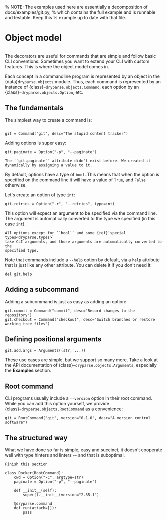 %  NOTE: The examples used here are essentially a decomposition of docs/examples/git.py,
%  which contains the full example and is runnable and testable. Keep this
%  example up to date with that file.

# Object model

```{toctree}
```

The decorators are useful for commands that are simple and follow basic CLI
conventions. Sometimes you want to extend your CLI with custom features. This is
where the object model comes in.

Each concept in a commandline program is represented by an object in the
{data}`dryparse.objects` module. Thus, each command is represented by an
instance of {class}`~dryparse.objects.Command`, each option by an
{class}`~dryparse.objects.Option`, etc.

## The fundamentals

The simplest way to create a command is:

```{autolink-preface} from dryparse.objects import *; from dryparse.help import *
```

```
git = Command("git", desc="The stupid content tracker")
```

Adding options is super easy:

```
git.paginate = Option("-p", "--paginate")
```

```{note}
The ``git.paginate`` attribute didn't exist before. We created it dynamically by assigning a value to it.
```

By default, options have a type of ``bool``. This means that when the option is
specified on the command line it will have a value of ``True``, and ``False``
otherwise.

Let's create an option of type ``int``:

```
git.retries = Option("-r", "--retries", type=int)
```

This option will expect an argument to be specified via the command line. The
argument is automatically converted to the type we specified (in this case
``int``).

```{note}
All options except for ``bool`` and some {ref}`special types<dryparse.types>`
take CLI arguments, and those arguments are automatically converted to the
specified type.
```

Note that commands include a `--help` option by default, via a ``help``
attribute that is just like any other attribute. You can delete it if you don't need it:

```
del git.help
```

## Adding a subcommand

Adding a subcommand is just as easy as adding an option:

```
git.commit = Command("commit", desc="Record changes to the repository")
git.checkout = Command("checkout", desc="Switch branches or restore working tree files")
```

## Defining positional arguments

```
git.add.args = Arguments((str, ...))
```

These use cases are simple, but we support so many more. Take a look at the API
documentation of {class}`~dryparse.objects.Arguments`, especially the
**Examples** section.

## Root command

CLI programs usually include a `--version` option in their root command. While
you can add this option yourself, we provide {class}`~dryparse.objects.RootCommand` as a convenience:

```
git = RootCommand("git", version="0.1.0", desc="A version control software")
```

## The structured way

What we have done so far is simple, easy and succinct, it doesn't cooperate
well with type hinters and linters -- and that is suboptimal.

```{todo}
Finish this section
```

```
class Docker(RootCommand):
    cwd = Option("-C", argtype=str)
    paginate = Option("-p", "--paginate")

    def __init__(self):
        super().__init__(version="2.35.1")
    
    @dryparse.command
    def run(attach=[]):
        pass
        
    
```

